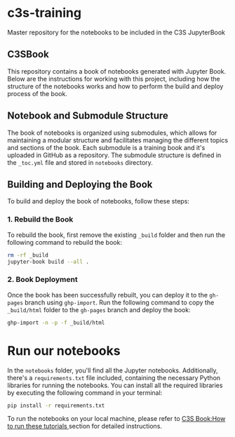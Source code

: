 # c3s-training

Master repository for the notebooks to be included in the C3S JupyterBook

## C3SBook

This repository contains a book of notebooks generated with Jupyter Book. Below are the instructions for working with this project, including how the structure of the notebooks works and how to perform the build and deploy process of the book.

## Notebook and Submodule Structure

The book of notebooks is organized using submodules, which allows for maintaining a modular structure and facilitates managing the different topics and sections of the book. Each submodule is a training book and it's uploaded in GitHub as a repository. The submodule structure is defined in the `_toc.yml` file and stored in `notebooks` directory.

## Building and Deploying the Book

To build and deploy the book of notebooks, follow these steps:

### 1. Rebuild the Book

To rebuild the book, first remove the existing `_build` folder and then run the following command to rebuild the book:

```bash
rm -rf _build
jupyter-book build --all .
```

### 2. Book Deployment

Once the book has been successfully rebuilt, you can deploy it to the `gh-pages` branch using `ghp-import`. Run the following command to copy the `_build/html` folder to the `gh-pages` branch and deploy the book:

```bash
ghp-import -n -p -f _build/html
```

# Run our notebooks

In the `notebooks` folder, you'll find all the Jupyter notebooks.
Additionally, there's a `requirements.txt` file included, containing the necessary Python libraries for running the notebooks. You can install all the required libraries by executing the following command in your terminal:

```bash
pip install -r requirements.txt
```

To run the notebooks on your local machine, please refer to [C3S Book:How to run these tutorials ](https://randbee.github.io/C3SBook/how-to-run-these-tutorials.html) section for detailed instructions.
